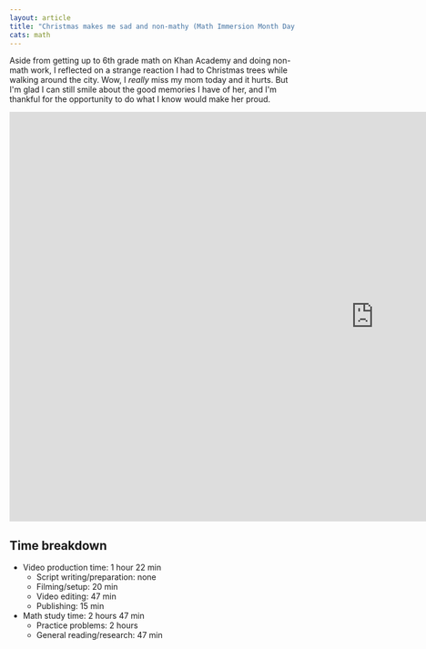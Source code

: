 ```yaml
---
layout: article
title: "Christmas makes me sad and non-mathy (Math Immersion Month Day 21)"
cats: math
---
```


Aside from getting up to 6th grade math on Khan Academy and doing non-math work, I reflected on a strange reaction I had to Christmas trees while walking around the city. Wow, I *really* miss my mom today and it hurts. But I'm glad I can still smile about the good memories I have of her, and I'm thankful for the opportunity to do what I know would make her proud.

<iframe width="1280" height="720" src="https://www.youtube.com/embed/VneUlJiiZNs" frameborder="0" allowfullscreen></iframe>

## Time breakdown
- Video production time: 1 hour 22 min
  - Script writing/preparation: none
  - Filming/setup: 20 min
  - Video editing: 47 min
  - Publishing: 15 min
- Math study time: 2 hours 47 min
  - Practice problems: 2 hours
  - General reading/research: 47 min